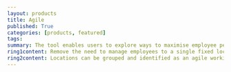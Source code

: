 ```yaml
---
layout: products
title: Agile
published: True
categories: [products, featured]
tags: 
summary: The tool enables users to explore ways to maximise employee performance and satisfaction within the workplace, which in turn helps reduce the company’s real estate costs.
ring1content: Remove the need to manage employees to a single fixed location, instead assigning people to an agile area which can include many locations in which they can work.
ring2content: Locations can be grouped and identified as an agile working area and you can assign re-charging methodology and occupancy ratios.
---
```

